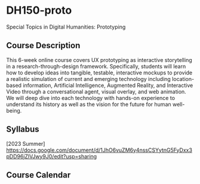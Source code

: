 # DH150-proto
Special Topics in Digital Humanities: Prototyping

## Course Description
This 6-week online course covers UX prototyping as interactive storytelling in a research-through-design framework. Specifically, students will learn how to develop ideas into tangible, testable, interactive mockups to provide a realistic simulation of current and emerging technology including location-based information, Artificial Intelligence, Augmented Reality, and Interactive Video through a conversational agent, visual overlay, and web animation. We will deep dive into each technology with hands-on experience to understand its history as well as the vision for the future for human well-being.

## Syllabus
[2023 Summer] https://docs.google.com/document/d/1JhO6vuZM6y4nssCSYytnG5FyDxx3pDD96jZlVJwy9J0/edit?usp=sharing

## Course Calendar
